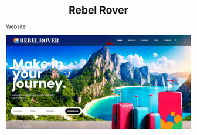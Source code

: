 
<h1 style="text-align:center">Rebel Rover</h1>
<p>Website</p>
<img src="https://github.com/Ahmedhany23/Rebel/blob/master/Landing7.JPG" alt="website image">
